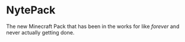 # NytePack
The new Minecraft Pack that has been in the works for like *forever* and never actually getting done.
